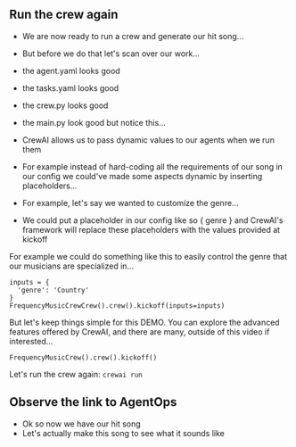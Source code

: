 ## Run the crew again

- We are now ready to run a crew and generate our hit song...

- But before we do that let's scan over our work...

- the agent.yaml looks good

- the tasks.yaml looks good

- the crew.py looks good

- the main.py look good but notice this...

- CrewAI allows us to pass dynamic values to our agents when we run them

- For example instead of hard-coding all the requirements of our song in our config we could've made some aspects dynamic by inserting placeholders...

- For example, let's say we wanted to customize the genre...

- We could put a placeholder in our config like so { genre } and CrewAI's framework will replace these placeholders with the values provided at kickoff

For example we could do something like this to easily control the genre that our musicians are specialized in...

```
inputs = {
  'genre': 'Country'
}
FrequencyMusicCrewCrew().crew().kickoff(inputs=inputs)
```

But let's keep things simple for this DEMO. You can explore the advanced features offered by CrewAI, and there are many, outside of this video if interested...

```
FrequencyMusicCrew().crew().kickoff()
```

Let's run the crew again: `crewai run`

## Observe the link to AgentOps

- Ok so now we have our hit song
- Let's actually make this song to see what it sounds like